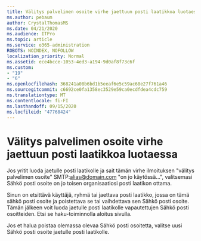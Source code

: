 ```yaml
---
title: Välitys palvelimen osoite virhe jaettuun posti laatikkoa luotaessa
ms.author: pebaum
author: CrystalThomasMS
ms.date: 04/21/2020
ms.audience: ITPro
ms.topic: article
ms.service: o365-administration
ROBOTS: NOINDEX, NOFOLLOW
localization_priority: Normal
ms.assetid: ece4bcce-1053-4ed3-a194-9d0af8f73c6f
ms.custom:
- "19"
- "6"
ms.openlocfilehash: 368241a08b6bd1b5eeaf6e5c59ac68e27f761a46
ms.sourcegitcommit: c6692ce0fa1358ec3529e59ca0ecdfdea4cdc759
ms.translationtype: MT
ms.contentlocale: fi-FI
ms.lasthandoff: 09/15/2020
ms.locfileid: "47768424"
---
```

# <a name="proxy-address-error-while-creating-a-shared-mailbox"></a>Välitys palvelimen osoite virhe jaettuun posti laatikkoa luotaessa

Jos yritit luoda jaetulle posti laatikolle ja sait tämän virhe ilmoituksen "välitys palvelimen osoite" SMTP:alias@domain.com "on jo käytössä...", valitsemasi Sähkö posti osoite on jo toisen organisaatiosi posti laatikon ottama.
  
Sinun on etsittävä käyttäjä, ryhmä tai jaettava posti laatikko, jossa on tämä sähkö posti osoite ja poistettava se tai vaihdettava sen Sähkö posti osoite. Tämän jälkeen voit luoda jaetulle posti laatikolle vapautettujen Sähkö posti osoitteiden. Etsi se haku-toiminnolla aloitus sivulla.
  
Jos et halua poistaa olemassa olevaa Sähkö posti osoitetta, valitse uusi Sähkö posti osoite jaetulle posti laatikolle.
  